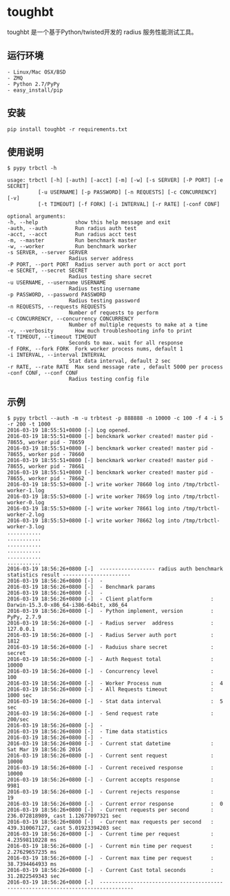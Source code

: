 # toughbt

toughbt 是一个基于Python/twisted开发的 radius 服务性能测试工具。

## 运行环境

    - Linux/Mac OSX/BSD
    - ZMQ
    - Python 2.7/PyPy
    - easy_install/pip


## 安装

    pip install toughbt -r requirements.txt

## 使用说明

    $ pypy trbctl -h

    usage: trbctl [-h] [-auth] [-acct] [-m] [-w] [-s SERVER] [-P PORT] [-e SECRET]
              [-u USERNAME] [-p PASSWORD] [-n REQUESTS] [-c CONCURRENCY] [-v]
              [-t TIMEOUT] [-f FORK] [-i INTERVAL] [-r RATE] [-conf CONF]

    optional arguments:
    -h, --help            show this help message and exit
    -auth, --auth         Run radius auth test
    -acct, --acct         Run radius acct test
    -m, --master          Run benchmark master
    -w, --worker          Run benchmark worker
    -s SERVER, --server SERVER
                        Radius server address
    -P PORT, --port PORT  Radius server auth port or acct port
    -e SECRET, --secret SECRET
                        Radius testing share secret
    -u USERNAME, --username USERNAME
                        Radius testing username
    -p PASSWORD, --password PASSWORD
                        Radius testing password
    -n REQUESTS, --requests REQUESTS
                        Number of requests to perform
    -c CONCURRENCY, --concurrency CONCURRENCY
                        Number of multiple requests to make at a time
    -v, --verbosity       How much troubleshooting info to print
    -t TIMEOUT, --timeout TIMEOUT
                        Seconds to max. wait for all response
    -f FORK, --fork FORK  Fork worker process nums, default 1
    -i INTERVAL, --interval INTERVAL
                        Stat data interval, default 2 sec
    -r RATE, --rate RATE  Max send message rate , default 5000 per process
    -conf CONF, --conf CONF
                        Radius testing config file


## 示例

    $ pypy trbctl --auth -m -u trbtest -p 888888 -n 10000 -c 100 -f 4 -i 5 -r 200 -t 1000
    2016-03-19 18:55:51+0800 [-] Log opened.
    2016-03-19 18:55:51+0800 [-] benckmark worker created! master pid - 78655, worker pid - 78659
    2016-03-19 18:55:51+0800 [-] benckmark worker created! master pid - 78655, worker pid - 78660
    2016-03-19 18:55:51+0800 [-] benckmark worker created! master pid - 78655, worker pid - 78661
    2016-03-19 18:55:51+0800 [-] benckmark worker created! master pid - 78655, worker pid - 78662
    2016-03-19 18:55:53+0800 [-] write worker 78660 log into /tmp/trbctl-worker-1.log
    2016-03-19 18:55:53+0800 [-] write worker 78659 log into /tmp/trbctl-worker-0.log
    2016-03-19 18:55:53+0800 [-] write worker 78661 log into /tmp/trbctl-worker-2.log
    2016-03-19 18:55:53+0800 [-] write worker 78662 log into /tmp/trbctl-worker-3.log
    ...........
    ...........
    ...........
    ...........
    ...........
    ...........
    2016-03-19 18:56:26+0800 [-]  ------------------ radius auth benchmark statistics result ----------------------
    2016-03-19 18:56:26+0800 [-]  -
    2016-03-19 18:56:26+0800 [-]  - Benchmark params
    2016-03-19 18:56:26+0800 [-]  -
    2016-03-19 18:56:26+0800 [-]  - Client platform                   :  Darwin-15.3.0-x86_64-i386-64bit, x86_64
    2016-03-19 18:56:26+0800 [-]  - Python implement, version         :  PyPy, 2.7.9
    2016-03-19 18:56:26+0800 [-]  - Radius server  address            :  127.0.0.1
    2016-03-19 18:56:26+0800 [-]  - Radius Server auth port           :  1812
    2016-03-19 18:56:26+0800 [-]  - Raduius share secret              :  secret
    2016-03-19 18:56:26+0800 [-]  - Auth Request total                :  10000
    2016-03-19 18:56:26+0800 [-]  - Concurrency level                 :  100
    2016-03-19 18:56:26+0800 [-]  - Worker Process num                :  4
    2016-03-19 18:56:26+0800 [-]  - All Requests timeout              :  1000 sec
    2016-03-19 18:56:26+0800 [-]  - Stat data interval                :  5 sec
    2016-03-19 18:56:26+0800 [-]  - Send request rate                 :  200/sec
    2016-03-19 18:56:26+0800 [-]  -
    2016-03-19 18:56:26+0800 [-]  - Time data statistics
    2016-03-19 18:56:26+0800 [-]  -
    2016-03-19 18:56:26+0800 [-]  - Current stat datetime             :  Sat Mar 19 18:56:26 2016
    2016-03-19 18:56:26+0800 [-]  - Current sent request              :  10000
    2016-03-19 18:56:26+0800 [-]  - Current received response         :  10000
    2016-03-19 18:56:26+0800 [-]  - Current accepts response          :  9981
    2016-03-19 18:56:26+0800 [-]  - Current rejects response          :  19
    2016-03-19 18:56:26+0800 [-]  - Current error response            :  0
    2016-03-19 18:56:26+0800 [-]  - Current requests per second       :  236.072818989, cast 1.12677097321 sec
    2016-03-19 18:56:26+0800 [-]  - Current max requests per second   :  439.310067127, cast 5.01923394203 sec
    2016-03-19 18:56:26+0800 [-]  - Current time per request          :  4.23598110228 ms
    2016-03-19 18:56:26+0800 [-]  - Current min time per request      :  2.27629657235 ms
    2016-03-19 18:56:26+0800 [-]  - Current max time per request      :  38.7394464933 ms
    2016-03-19 18:56:26+0800 [-]  - Current Cast total seconds        :  31.2822549343 sec
    2016-03-19 18:56:26+0800 [-]  ---------------------------------------------------------------------------------    





